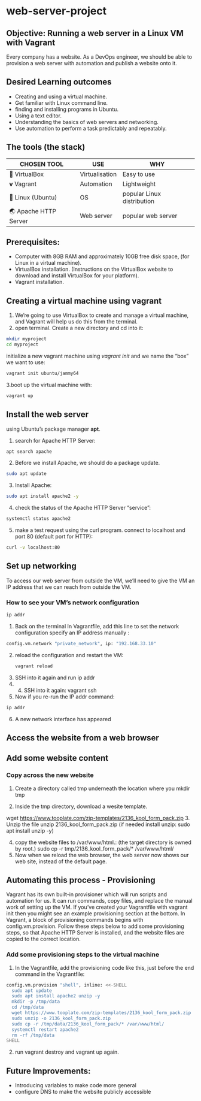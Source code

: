 # web-server-project
## Objective: Running a web server in a Linux VM with Vagrant 
Every company has a website. As a DevOps engineer, we should be able to provision a web server with automation and publish a website onto it.
## Desired Learning outcomes
-	Creating and using a virtual machine.
-	Get familiar with Linux command line.
-	finding and installing programs in Ubuntu.
-	Using a text editor.
-	Understanding the basics of web servers and networking.
-	Use automation to perform a task predictably and repeatably.
## The tools (the stack)
| CHOSEN TOOL  | USE | WHY |
| ------------- | ------------- | ------------- |
| 🧊 VirtualBox  | Virtualisation   | Easy to use  |
| **v** Vagrant  | Automation   | Lightweight  |
| 🐧 Linux (Ubuntu) | OS | popular Linux distribution |
| 🌏 Apache HTTP Server | Web server  | popular web server |

## Prerequisites:
-	Computer with 8GB RAM and approximately 10GB free disk space, (for Linux in a virtual machine).
-	VirtualBox installation. (Instructions on the VirtualBox website to download and install VirtualBox for your platform).
-	Vagrant installation.

## Creating a virtual machine using vagrant
1.	We’re going to use VirtualBox to create and manage a virtual machine, and Vagrant will help us do this from the terminal.
2.	open terminal. Create a new directory and cd into it:
```bash
mkdir myproject
cd myproject
```
initialize a new vagrant machine using *vagrant init* and we name the “box” we want to use:
```bash
vagrant init ubuntu/jammy64
```
3.boot up the virtual machine with: 
```bash
vagrant up
```

## Install the web server
using  Ubuntu’s package manager **apt**.
1.  search for Apache HTTP Server:
```bash
apt search apache 
```
2. Before we install Apache, we should do a package update.
```bash
sudo apt update
```
3. Install Apache:
```bash
sudo apt install apache2 -y
```
4.	check the status of the Apache HTTP Server “service”:
```bash
systemctl status apache2
```
5.	make a test request using the curl program. connect to localhost and port 80 (default port for HTTP):
```bash
curl -v localhost:80
```
## Set up networking
To access our web server from outside the VM, we’ll need to give the VM an IP address that we can reach from outside the VM.
### How to see your VM’s network configuration
```bash
ip addr
```

1. Back on the terminal In Vagrantfile, add this line to set the network configuration
 specify an IP address manually :
  ```bash
  config.vm.network "private_network", ip: "192.168.33.10"
  ```
2. reload the configuration and restart the VM:
   ```bash
   vagrant reload
   ```
3. SSH into it again and run ip addr
4. 4.	SSH into it again: vagrant ssh
5.	Now if you re-run the IP addr command:
   ```bash
   ip addr
   ```
6. A new network interface has appeared
## Access the website from a web browser


## Add some website content

### Copy across the new website
1.	Create a directory called tmp underneath the location where you 
mkdir tmp

2.	Inside the tmp directory, download a wesite template.

wget https://www.tooplate.com/zip-templates/2136_kool_form_pack.zip
3.	Unzip the file
unzip 2136_kool_form_pack.zip 
(if needed install unzip: sudo apt install unzip -y)

4.	copy the website files to /var/www/html.:
(the target directory is owned by root.)
sudo cp -r tmp/2136_kool_form_pack/* /var/www/html/
5.	Now when we reload the web browser, the web server now shows our web site, instead of the default page.

## Automating this process - Provisioning
Vagrant has its own built-in provisioner which will run scripts and automation for us.
It can run commands, copy files, and replace the manual work of setting up the VM.
If you’ve created your Vagrantfile with vagrant init then you might see an example provisioning section at the bottom.
In Vagrant, a block of provisioning commands begins with config.vm.provision.
Follow these steps below to add some provisioning steps, so that Apache HTTP Server is installed, and the website files are copied to the correct location.
### Add some provisioning steps to the virtual machine
1.	In the Vagrantfile, add the provisioning code like this, just before the end command in the Vagrantfile:

   ```bash
   config.vm.provision "shell", inline: <<-SHELL
     sudo apt update
     sudo apt install apache2 unzip -y
     mkdir -p /tmp/data
     cd /tmp/data
     wget https://www.tooplate.com/zip-templates/2136_kool_form_pack.zip
     sudo unzip -o 2136_kool_form_pack.zip
     sudo cp -r /tmp/data/2136_kool_form_pack/* /var/www/html/
     systemctl restart apache2
     rm -rf /tmp/data
   SHELL
```
2. run vagrant destroy and vagrant up again.

## Future Improvements:
- Introducing variables to make code more general
- configure DNS to make the website publicly accessible
